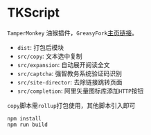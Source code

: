 # TKScript

`TamperMonkey` 油猴插件，`GreasyFork`[主页链接](https://greasyfork.org/zh-CN/users/584991-windrunnermax)。

* `dist`: 打包后模块
* `src/copy`: 文本选中复制
* `src/expansion`: 自动展开阅读全文
* `src/captcha`: 强智教务系统验证码识别
* `src/site-director`: 去除链接跳转页面
* `src/completion`: 阿里矢量图标库添加`HTTP`按钮

`copy`脚本需`rollup`打包使用，其他脚本引入即可
```shell
npm install
npm run build
```